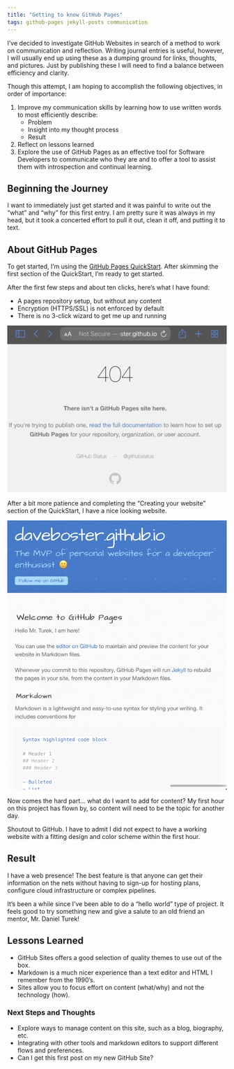 ```yaml
---
title: "Getting to know GitHub Pages"
tags: github-pages jekyll-posts communication
---
```


I’ve decided to investigate GitHub Websites in search of a method to work on communication and reflection. Writing journal entries is useful, however, I will usually end up using these as a dumping ground for links, thoughts, and pictures. Just by publishing these I will need to find a balance between efficiency and clarity.

Though this attempt, I am hoping to accomplish the following objectives, in order of importance:
1. Improve my communication skills by learning how to use written words to most efficiently describe:
	- Problem 
	- Insight into my thought process
	- Result
2. Reflect on lessons learned
3. Explore the use of GitHub Pages as an effective tool for Software Developers to communicate who they are and to offer a tool to assist them with introspection and continual learning.

## Beginning the Journey
I want to immediately just get started and it was painful to write out the “what” and “why” for this first entry. I am pretty sure it was always in my head, but it took a concerted effort to pull it out, clean it off, and putting it to text.

## About GitHub Pages
To get started, I’m using the [GitHub Pages QuickStart](https://docs.github.com/en/pages/quickstart).  After skimming the first section of the QuickStart, I’m ready to get started.

After the first few steps and about ten clicks, here’s what I have found:
- A pages repository setup, but without any content
- Encryption (HTTPS/SSL) is not enforced by default
- There is no 3-click wizard to get me up and running

![GitHub Pages Take 1](/assets/posts/github-site-take-1.png)

After a bit more patience and completing the “Creating your website” section of the QuickStart, I have a nice looking website.

![GitHub Pages Take 2](/assets/posts/github-site-take-2.png)

Now comes the  hard part... what do I want to add for content? My first hour on this project has flown by, so content will need to be the topic for another day.  

Shoutout to GitHub. I have to admit I did not expect to have a working website with a fitting design and color scheme within the first hour.

## Result
I have a web presence! The best feature is that anyone can get their information on the nets without having to sign-up for hosting plans, configure cloud infrastructure or complex pipelines. 

It’s been a while since I’ve been able to do a “hello world” type of project. It feels good to try something new and give a salute to an old friend an mentor, Mr. Daniel Turek!

## Lessons Learned
- GitHub Sites offers a good selection of quality themes to use out of the box.
- Markdown is a much nicer experience than a text editor and HTML  I remember from the 1990’s.
- Sites allow you to focus effort on content (what/why) and not the technology (how).

### Next Steps and Thoughts
- Explore ways to manage content on this site, such as a blog, biography, etc.
- Integrating with other tools and markdown editors to support different flows and preferences.
- Can I get this first post on my new GitHub Site?
